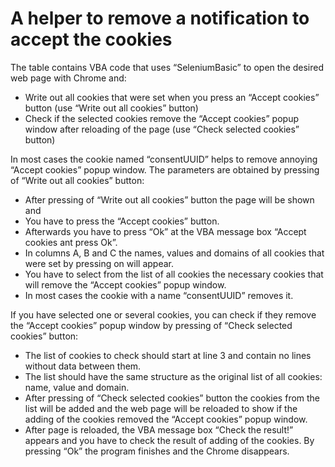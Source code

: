 # A helper to remove a notification to accept the cookies
The table contains VBA code that uses “SeleniumBasic” to open the desired web page with Chrome and:
- Write out all cookies that were set when you press an “Accept cookies” button (use “Write out all cookies” button)
- Check if the selected cookies remove the “Accept cookies” popup window after reloading of the page (use “Check selected cookies” button)

In most cases the cookie named “consentUUID” helps to remove annoying “Accept cookies” popup window. The parameters are obtained by pressing of “Write out all cookies” button: 
- After pressing of “Write out all cookies” button the page will be shown and 
- You have to press the “Accept cookies” button. 
- Afterwards you have to press “Ok” at the VBA message box “Accept cookies ant press Ok”.
- In columns A, B and C the names, values and domains of all cookies that were set by pressing on will appear.
- You have to select from the list of all cookies the necessary cookies that will remove the “Accept cookies” popup window.
- In most cases the cookie with a name “consentUUID” removes it. 

If you have selected one or several cookies, you can check if they remove the “Accept cookies” popup window by pressing of “Check selected cookies” button:
- The list of cookies to check should start at line 3 and contain no lines without data between them.
- The list should have the same structure as the original list of all cookies: name, value and domain.
- After pressing of “Check selected cookies” button the cookies from the list will be added and the web page will be reloaded to show if the adding of the cookies removed the “Accept cookies” popup window.
- After page is reloaded, the VBA message box “Check the result!” appears and you have to check the result of adding of the cookies. By pressing “Ok” the program finishes and the Chrome disappears. 
